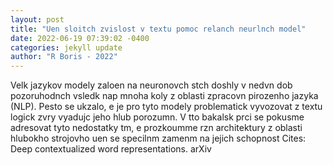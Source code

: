 ```yaml
--- 
layout: post 
title: "Uen sloitch zvislost v textu pomoc relanch neurlnch model" 
date: 2022-06-19 07:39:02 -0400 
categories: jekyll update 
author: "R Boris - 2022" 
--- 
```

Velk jazykov modely zaloen na neuronovch stch doshly v nedvn dob pozoruhodnch vsledk nap mnoha koly z oblasti zpracovn pirozenho jazyka (NLP). Pesto se ukzalo, e je pro tyto modely problematick vyvozovat z textu logick zvry vyadujc jeho hlub porozumn. V tto bakalsk prci se pokusme adresovat tyto nedostatky tm, e prozkoumme rzn architektury z oblasti hlubokho strojovho uen se specilnm zamenm na jejich schopnost Cites: Deep contextualized word representations. arXiv